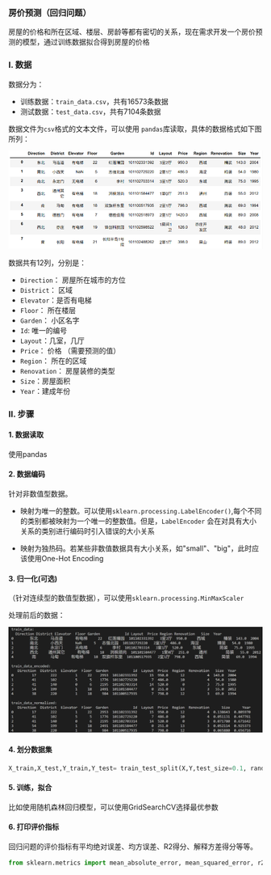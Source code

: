 ### 房价预测（回归问题）

房屋的价格和所在区域、楼层、房龄等都有密切的关系，现在需求开发一个房价预测的模型，通过训练数据拟合得到房屋的价格



### Ⅰ. 数据

数据分为：

* 训练数据：`train_data.csv`，共有16573条数据
* 测试数据：`test_data.csv`，共有7104条数据



数据文件为`csv`格式的文本文件，可以使用 `pandas`库读取，具体的数据格式如下图所列：

![data format](images/data_structure.png)

数据共有12列，分别是：

* `Direction`： 房屋所在城市的方位
* `District`： 区域
* `Elevator`：是否有电梯
* `Floor`： 所在楼层
* `Garden`： 小区名字
* `Id`: 唯一的编号
* `Layout`：几室，几厅
* `Price`： 价格 （需要预测的值）
* `Region`： 所在的区域
* `Renovation`： 房屋装修的类型
* `Size`：房屋面积
* `Year`：建成年份



### Ⅱ. 步骤

#### 1. 数据读取

使用pandas

#### 2. 数据编码

针对非数值型数据。

* 映射为唯一的整数。可以使用`sklearn.processing.LabelEncoder()`,每个不同的类别都被映射为一个唯一的整数值。但是，`LabelEncoder` 会在对具有大小关系的类别进行编码时引入错误的大小关系

* 映射为独热码。若某些非数值数据具有大小关系，如"small"、"big"，此时应该使用One-Hot Encoding



#### 3. 归一化(可选)

（针对连续型的数值型数据），可以使用`sklearn.processing.MinMaxScaler`



处理前后的数据：

![data_processing](images/data_processing.png)



#### 4. 划分数据集

```python
X_train,X_test,Y_train,Y_test= train_test_split(X,Y,test_size=0.1, random_state=0)
```



#### 5. 训练，拟合

比如使用随机森林回归模型，可以使用GridSearchCV选择最优参数



#### 6. 打印评价指标

回归问题的评价指标有平均绝对误差、均方误差、R2得分、解释方差得分等等。

```python
from sklearn.metrics import mean_absolute_error, mean_squared_error, r2_score, explained_variance_score
```

